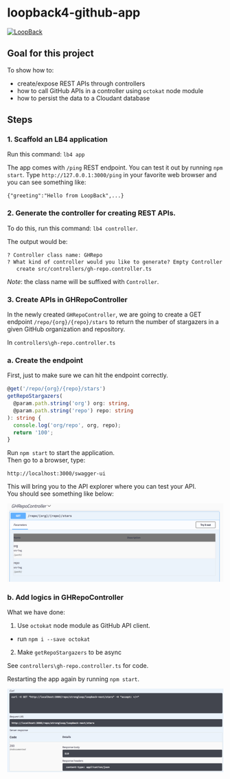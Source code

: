 # loopback4-github-app

[![LoopBack](http://loopback.io/images/overview/powered-by-LB-xs.png)](http://loopback.io/)

## Goal for this project
To show how to: 
- create/expose REST APIs through controllers
- how to call GitHub APIs in a controller using `octokat` node module
- how to persist the data to a Cloudant database

## Steps 
### 1. Scaffold an LB4 application
Run this command:
`lb4 app`

The app comes with `/ping` REST endpoint.  You can test it out by running `npm start`.  Type `http://127.0.0.1:3000/ping` in your favorite web browser and  you can see something like: 
```
{"greeting":"Hello from LoopBack",...}
```

### 2. Generate the controller for creating REST APIs. 
To do this, run this command: `lb4 controller`.

The output would be: 
```
? Controller class name: GHRepo
? What kind of controller would you like to generate? Empty Controller
   create src/controllers/gh-repo.controller.ts
```
_Note_: the class name will be suffixed with `Controller`.

### 3. Create APIs in GHRepoController
In the newly created `GHRepoController`, we are going to create a GET endpoint `/repo/{org}/{repo}/stars` to return the number of stargazers in a given GitHub organization and repository.  

In `controllers\gh-repo.controller.ts`

### a. Create the endpoint
First, just to make sure we can hit the endpoint correctly. 

```ts
@get('/repo/{org}/{repo}/stars') 
getRepoStargazers(
  @param.path.string('org') org: string,
  @param.path.string('repo') repo: string
): string {
  console.log('org/repo', org, repo);
  return '100';
}
```
Run `npm start` to start the application.  
Then go to a browser, type:
```
http://localhost:3000/swagger-ui
```
This will bring you to the API explorer where you can test your API.  
You should see something like below:

![Screen shot](img/screenshot-ghRepoController-apiExplorer.png)

### b. Add logics in GHRepoController
What we have done: 
1. Use `octokat` node module as GitHub API client.
  - run `npm i --save octokat`

2. Make `getRepoStargazers` to be async

See `controllers\gh-repo.controller.ts` for code.

Restarting the app again by running `npm start`. 

![Screen shot](img/screenshot-ghRepoController-apiExplorer2.png)

